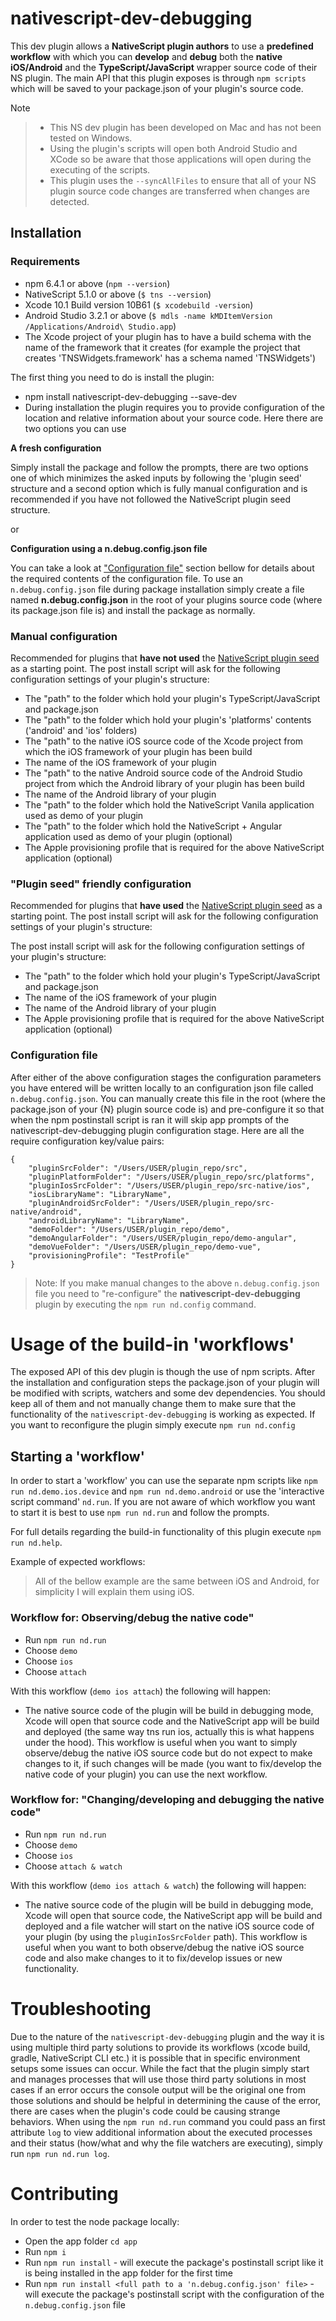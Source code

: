 # nativescript-dev-debugging

This dev plugin allows a __NativeScript plugin authors__ to use a **predefined workflow** with which you can **develop** and **debug** both the **native iOS/Android** and the **TypeScript/JavaScript** wrapper source code of their NS plugin. The main API that this plugin exposes is through `npm scripts` which will be saved to your package.json of your plugin's source code.

Note
> - This NS dev plugin has been developed on Mac and has not been tested on Windows.
> - Using the plugin's scripts will open both Android Studio and XCode so be aware that those applications will open during the executing of the scripts.
> - This plugin uses the `--syncAllFiles` to ensure that all of your NS plugin source code changes are transferred when changes are detected.

## Installation

### Requirements

- npm 6.4.1 or above (`npm --version`)
- NativeScript 5.1.0 or above (`$ tns --version`)
- Xcode 10.1 Build version 10B61 (`$ xcodebuild -version`)
- Android Studio 3.2.1 or above (`$ mdls -name kMDItemVersion /Applications/Android\ Studio.app`)
- The Xcode project of your plugin has to have a build schema with the name of the framework that it creates (for example the project that creates 'TNSWidgets.framework' has a schema named 'TNSWidgets')

The first thing you need to do is install the plugin:

- npm install nativescript-dev-debugging --save-dev
- During installation the plugin requires you to provide configuration of the location and relative information about your source code. Here there are two options you can use 

**A fresh configuration**

Simply install the package and follow the prompts, there are two options one of which minimizes the asked inputs by following the 'plugin seed' structure and a second option which is fully manual configuration and is recommended if you have not followed the NativeScript plugin seed structure.

or

**Configuration using a n.debug.config.json file**

You can take a look at ["Configuration file"](#config_file) section bellow for details about the required contents of the configuration file. To use an `n.debug.config.json` file during package installation simply create a file named __n.debug.config.json__ in the root of your plugins source code (where its package.json file is) and install the package as normally.


### Manual configuration

Recommended for plugins that **have not used** the [NativeScript plugin seed](https://github.com/NativeScript/nativescript-plugin-seed) as a starting point. The post install script will ask for the following configuration settings of your plugin's structure:

- The "path" to the folder which hold your plugin's TypeScript/JavaScript and package.json
- The "path" to the folder which hold your plugin's 'platforms' contents ('android' and 'ios' folders)
- The "path" to the native iOS source code of the Xcode project from which the iOS framework of your plugin has been build
- The name of the iOS framework of your plugin
- The "path" to the native Android source code of the Android Studio project from which the Android library of your plugin has been build
- The name of the Android library of your plugin
- The "path" to the folder which hold the NativeScript Vanila application used as demo of your plugin
- The "path" to the folder which hold the NativeScript + Angular application used as demo of your plugin (optional)
- The Apple provisioning profile that is required for the above NativeScript application (optional) 

### "Plugin seed" friendly configuration

Recommended for plugins that **have used** the [NativeScript plugin seed](https://github.com/NativeScript/nativescript-plugin-seed) as a starting point. The post install script will ask for the following configuration settings of your plugin's structure:

The post install script will ask for the following configuration settings of your plugin's structure:

- The "path" to the folder which hold your plugin's TypeScript/JavaScript and package.json
- The name of the iOS framework of your plugin
- The name of the Android library of your plugin
- The Apple provisioning profile that is required for the above NativeScript application (optional)

### <a name="config_file"></a>Configuration file

After either of the above configuration stages the configuration parameters you have entered will be written locally to an configuration json file called `n.debug.config.json`. You can manually create this file in the root (where the package.json of your {N} plugin source code is) and pre-configure it so that when the npm postinstall script is ran it will skip app prompts of the nativescript-dev-debugging plugin configuration stage. Here are all the require configuration key/value pairs:

```
{
	"pluginSrcFolder": "/Users/USER/plugin_repo/src",
	"pluginPlatformFolder": "/Users/USER/plugin_repo/src/platforms",
	"pluginIosSrcFolder": "/Users/USER/plugin_repo/src-native/ios",
	"iosLibraryName": "LibraryName",
	"pluginAndroidSrcFolder": "/Users/USER/plugin_repo/src-native/android",
	"androidLibraryName": "LibraryName",
	"demoFolder": "/Users/USER/plugin_repo/demo",
	"demoAngularFolder": "/Users/USER/plugin_repo/demo-angular",
	"demoVueFolder": "/Users/USER/plugin_repo/demo-vue",
	"provisioningProfile": "TestProfile"
}
```

> Note: If you make manual changes to the above `n.debug.config.json` file you need to "re-configure" the __nativescript-dev-debugging__ plugin by executing the `npm run nd.config` command.

# Usage of the build-in 'workflows'

The exposed API of this dev plugin is though the use of npm scripts. After the installation and configuration steps the package.json of your plugin will be modified with scripts, watchers and some dev dependencies. You should keep all of them and not manually change them to make sure that the functionality of the `nativescript-dev-debugging` is working as expected. If you want to reconfigure the plugin simply execute `npm run nd.config`

## Starting a 'workflow'

In order to start a 'workflow' you can use the separate npm scripts like `npm run nd.demo.ios.device` and `npm run nd.demo.android` or use the 'interactive script command' `nd.run`. If you are not aware of which workflow you want to start it is best to use `npm run nd.run` and follow the prompts.

For full details regarding the build-in functionality of this plugin execute `npm run nd.help`.

Example of expected workflows:
> All of the bellow example are the same between iOS and Android, for simplicity I will explain them using iOS.

### Workflow for: Observing/debug the native code"

- Run `npm run nd.run`
- Choose `demo`
- Choose `ios`
- Choose `attach`

With this workflow (`demo ios attach`) the following will happen:
- The native source code of the plugin will be build in debugging mode, Xcode will open that source code and the NativeScript app will be build and deployed (the same way tns run ios, actually this is what happens under the hood). This workflow is useful when you want to simply observe/debug the native iOS source code but do not expect to make changes to it, if such changes will be made (you want to fix/develop the native code of your plugin) you can use the next workflow.

### Workflow for: "Changing/developing and debugging the native code"

- Run `npm run nd.run`
- Choose `demo`
- Choose `ios`
- Choose `attach & watch`

With this workflow (`demo ios attach & watch`) the following will happen:
- The native source code of the plugin will be build in debugging mode, Xcode will open that source code, the NativeScript app will be build and deployed and a file watcher will start on the native iOS source code of your plugin (by using the `pluginIosSrcFolder` path). This workflow is useful when you want to both observe/debug the native iOS source code and also make changes to it to fix/develop issues or new functionality.

# Troubleshooting

Due to the nature of the `nativescript-dev-debugging` plugin and the way it is using multiple third party solutions to provide its workflows (xcode build, gradle, NativeScript CLI etc.) it is possible that in specific environment setups some issues can occur. While the fact that the plugin simply start and manages processes that will use those third party solutions in most cases if an error occurs the console output will be the original one from those solutions and should be helpful in determining the cause of the error, there are cases when the plugin's code could be causing strange behaviors. When using the `npm run nd.run` command you could pass an first attribute `log` to view additional information about the executed processes and their status (how/what and why the file watchers are executing), simply run `npm run nd.run log`. 

# Contributing

In order to test the node package locally:
- Open the app folder `cd app`
- Run `npm i`
- Run `npm run install` - will execute the package's postinstall script like it is being installed in the app folder for the first time
- Run `npm run install <full path to a 'n.debug.config.json' file>` - will execute the package's postinstall script with the configuration of the `n.debug.config.json` file
